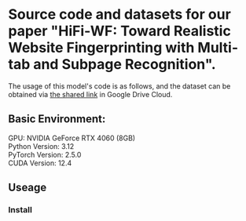 # Source code and datasets for our paper "HiFi-WF: Toward Realistic Website Fingerprinting with Multi-tab and Subpage Recognition".
The usage of this model's code is as follows, and the dataset can be obtained via [the shared link](https://drive.google.com/file/d/1v86rGzmXOrV2tAGfNvCzhTyi69bZNSUv/view?usp=sharing) in Google Drive Cloud.

## Basic Environment:
GPU: NVIDIA GeForce RTX 4060 (8GB)  
Python Version: 3.12  
PyTorch Version: 2.5.0  
CUDA Version: 12.4

## Useage

### Install
